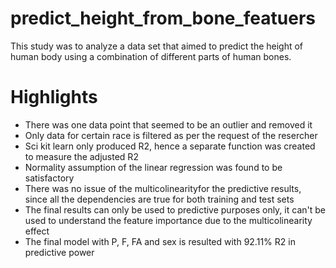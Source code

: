 # predict_height_from_bone_featuers
This study was to analyze a data set that aimed to predict the height of human body using a combination of different parts of human bones.

Highlights
===========
* There was one data point that seemed to be an outlier and removed it
* Only data for certain race is filtered as per the request of the resercher
* Sci kit learn only produced R2, hence a separate function was created to measure the adjusted R2
* Normality assumption of the linear regression was found to be satisfactory
* There was no issue of the multicolinearityfor the predictive results, since all the dependencies are true for both training and test sets
* The final results can only be used to predictive purposes only, it can't be used to understand the feature importance due to the multicolinearity effect
* The final model with P, F, FA and sex is resulted with 92.11% R2 in predictive power
